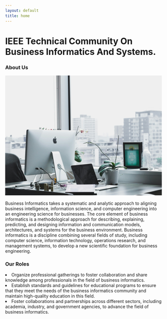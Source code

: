 ```yaml
---
layout: default
title: home
---
```



<!-- [IEEE.ORG](https://www.ieee.org)  

[IEEE COMPUTER SOCIETY](https://www.computer.org)

![TCBIS LOGO](images/tcbislogo.png "TCBIS-LOGO")  

<!-- <img class="main-logo" src="/assets/images/tcbislogo.png"> -->

<!-- - [Home]('/')
- [Conferences]('/conferences')
- [Executive Committee]
- [Join Us]
- [Contact] -->

<div class="hero-content">
    <h1>IEEE Technical Community On Business Informatics And Systems. </h1>
</div>

<div class="about-section">
    <h3>About Us</h3>
    <div class="about">
        <img src="./assets/images/businfo.png" alt="" srcset="">
        <p class="about-content">Business Informatics takes a systematic and analytic approach to aligning
            <span>business intelligence</span>, <span>information science</span>, and <span>computer engineering</span>
            into an <span>engineering science for businesses</span>. The core element of business informatics is a
            methodological approach for describing, explaining, predicting, and designing information and communication
            models, architectures, and systems for the business environment. Business informatics is a discipline
            combining several fields of study, including computer science, information technology, operations research,
            and management systems, to develop a new scientific foundation for business engineering.
        </p>
    </div>
</div>

<div class="role-section">
    <h3>Our Roles</h3>
    <div class="roles">
        <li>Organize professional gatherings to foster collaboration and share knowledge among professionals in the field of business informatics.</li>
        <li>Establish standards and guidelines for educational programs to ensure that they meet the needs of the business informatics community and maintain high-quality education in this field.</li>
        <li>Foster collaborations and partnerships across different sectors, including academia, industry, and government agencies, to advance the field of business informatics.</li>
    </div>
</div>
